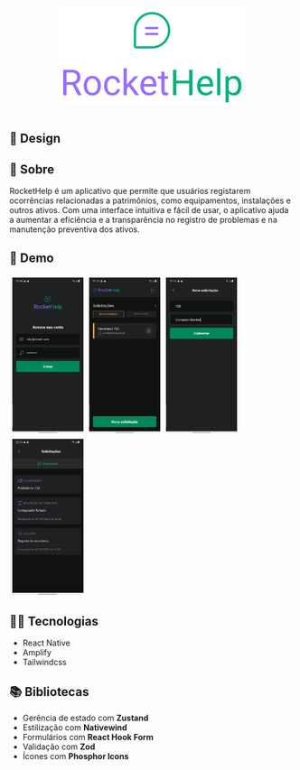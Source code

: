 <div style="display: flex; justify-content: center; align-items: center;">

  ![descrição da imagem](src/assets/svg/logo.svg)

</div>

## 🎨 Design

## 💬 Sobre

RocketHelp é um aplicativo que permite que usuários registarem ocorrências relacionadas a patrimônios, como equipamentos, instalações e outros ativos. Com uma interface intuitiva e fácil de usar, o aplicativo ajuda a aumentar a eficiência e a transparência no registro de problemas e na manutenção preventiva dos ativos.

## 📱 Demo

<div style="display:flex; flex-wrap:wrap">
  <img src="docs/screenshots/1.png" alt="Descrição da imagem 1" style="width:25%; margin:5px;">
  <img src="docs/screenshots/2.png" alt="Descrição da imagem 2" style="width:25%; margin:5px;">
  <img src="docs/screenshots/3.png" alt="Descrição da imagem 3" style="width:25%; margin:5px;">
  <img src="docs/screenshots/4.png" alt="Descrição da imagem 4" style="width:25%; margin:5px;">
</div>



## 👨‍💻 Tecnologias

- React Native
- Amplify
- Tailwindcss

## 📚 Bibliotecas

- Gerência de estado com **Zustand**
- Estilização com **Nativewind**
- Formulários com **React Hook Form**
- Validação com **Zod**
- Ícones com **Phosphor Icons**
